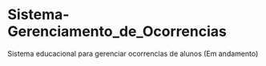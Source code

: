 # Sistema-Gerenciamento_de_Ocorrencias
Sistema educacional para gerenciar ocorrencias de alunos (Em andamento)
